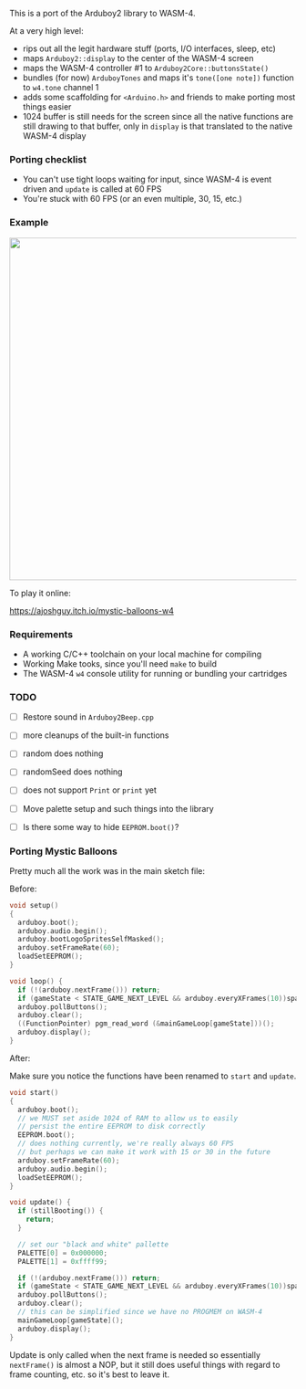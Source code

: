 This is a port of the Arduboy2 library to WASM-4.

At a very high level:

- rips out all the legit hardware stuff (ports, I/O interfaces, sleep, etc)
- maps `Arduboy2::display` to the center of the WASM-4 screen
- maps the WASM-4 controller #1 to `Arduboy2Core::buttonsState()`
- bundles (for now) `ArduboyTones` and maps it's `tone([one note])` function to `w4.tone` channel 1
- adds some scaffolding for `<Arduino.h>` and friends to make porting most things easier
- 1024 buffer is still needs for the screen since all the native functions are still drawing to that buffer, only in `display` is that translated to the native WASM-4 display

### Porting checklist

- You can't use tight loops waiting for input, since WASM-4 is event driven and `update` is called at 60 FPS
- You're stuck with 60 FPS (or an even multiple, 30, 15, etc.)

### Example

<img src="https://aws1.discourse-cdn.com/standard14/uploads/arduboy/original/3X/6/1/6187b9adbd70ef1658b8162b59b07a8c2b3d3e4d.png" width="600" />

To play it online:

<https://ajoshguy.itch.io/mystic-balloons-w4>

### Requirements

- A working C/C++ toolchain on your local machine for compiling
- Working Make tooks, since you'll need `make` to build
- The WASM-4 `w4` console utility for running or bundling your cartridges

### TODO

- [ ] Restore sound in `Arduboy2Beep.cpp`
- [ ] more cleanups of the built-in functions
- [ ] random does nothing
- [ ] randomSeed does nothing
- [ ] does not support `Print` or `print` yet
- [ ] Move palette setup and such things into the library
- [ ] Is there some way to hide `EEPROM.boot()`?


### Porting Mystic Balloons

Pretty much all the work was in the main sketch file:

Before:

```c++
void setup()
{
  arduboy.boot();
  arduboy.audio.begin();
  arduboy.bootLogoSpritesSelfMasked();
  arduboy.setFrameRate(60);
  loadSetEEPROM();
}

void loop() {
  if (!(arduboy.nextFrame())) return;
  if (gameState < STATE_GAME_NEXT_LEVEL && arduboy.everyXFrames(10))sparkleFrames = (++sparkleFrames) % 5;
  arduboy.pollButtons();
  arduboy.clear();
  ((FunctionPointer) pgm_read_word (&mainGameLoop[gameState]))();
  arduboy.display();
}
```

After:

Make sure you notice the functions have been renamed to `start` and `update`.

```c++
void start()
{
  arduboy.boot();
  // we MUST set aside 1024 of RAM to allow us to easily
  // persist the entire EEPROM to disk correctly
  EEPROM.boot();
  // does nothing currently, we're really always 60 FPS
  // but perhaps we can make it work with 15 or 30 in the future
  arduboy.setFrameRate(60);
  arduboy.audio.begin();
  loadSetEEPROM();
}

void update() {
  if (stillBooting()) {
    return;
  }

  // set our "black and white" pallette
  PALETTE[0] = 0x000000;
  PALETTE[1] = 0xffff99;

  if (!(arduboy.nextFrame())) return;
  if (gameState < STATE_GAME_NEXT_LEVEL && arduboy.everyXFrames(10))sparkleFrames = (++sparkleFrames) % 5;
  arduboy.pollButtons();
  arduboy.clear();
  // this can be simplified since we have no PROGMEM on WASM-4
  mainGameLoop[gameState]();
  arduboy.display();
}
```

Update is only called when the next frame is needed so essentially `nextFrame()` is almost a NOP, but it still does useful things with regard to frame counting, etc. so it's best to leave it.